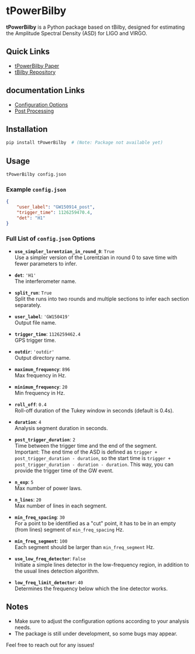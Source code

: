 
# tPowerBilby

**tPowerBilby** is a Python package based on tBilby, designed for estimating the Amplitude Spectral Density (ASD) for LIGO and VIRGO. 

## Quick Links

- [tPowerBilby Paper](link/to/paper)
- [tBilby Repository](link/to/tBilby/repo)

## documentation Links
- [Configuration Options](path/to/configuration/README.md)
- [Post Processing](doc/README_post_processing.md)


## Installation

```sh
pip install tPowerBilby  # (Note: Package not available yet)
```

## Usage

```sh
tPowerBilby config.json
```

### Example `config.json`

```json
{
    "user_label": "GW150914_post",
    "trigger_time": 1126259470.4,
    "det": "H1"
}
```

### Full List of `config.json` Options

- **`use_simpler_lorentzian_in_round_0`**: `True`  
  Use a simpler version of the Lorentzian in round 0 to save time with fewer parameters to infer.
  
- **`det`**: `'H1'`  
  The interferometer name.
  
- **`split_run`**: `True`  
  Split the runs into two rounds and multiple sections to infer each section separately.
  
- **`user_label`**: `'GW150419'`  
  Output file name.
  
- **`trigger_time`**: `1126259462.4`  
  GPS trigger time.
  
- **`outdir`**: `'outdir'`  
  Output directory name.

- **`maximum_frequency`**: `896`  
  Max frequency in Hz.
  
- **`minimum_frequency`**: `20`  
  Min frequency in Hz.
  
- **`roll_off`**: `0.4`  
  Roll-off duration of the Tukey window in seconds (default is 0.4s).

- **`duration`**: `4`  
  Analysis segment duration in seconds.
  
- **`post_trigger_duration`**: `2`  
  Time between the trigger time and the end of the segment.  
  Important: The end time of the ASD is defined as `trigger + post_trigger_duration - duration`, so the start time is `trigger + post_trigger_duration - duration - duration`. This way, you can provide the trigger time of the GW event.

- **`n_exp`**: `5`  
  Max number of power laws.
  
- **`n_lines`**: `20`  
  Max number of lines in each segment.

- **`min_freq_spacing`**: `30`  
  For a point to be identified as a "cut" point, it has to be in an empty (from lines) segment of `min_freq_spacing` Hz.
  
- **`min_freq_segment`**: `100`  
  Each segment should be larger than `min_freq_segment` Hz.

- **`use_low_freq_detector`**: `False`  
  Initiate a simple lines detector in the low-frequency region, in addition to the usual lines detection algorithm.
  
- **`low_freq_limit_detector`**: `40`  
  Determines the frequency below which the line detector works.

## Notes

- Make sure to adjust the configuration options according to your analysis needs.
- The package is still under development, so some bugs may appear. 

Feel free to reach out for any issues!








